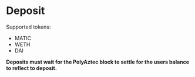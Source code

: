 # Deposit

Supported tokens:

* MATIC
* WETH
* DAI



**Deposits must wait for the PolyAztec block to settle for the users balance to reflect to deposit.**

